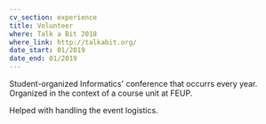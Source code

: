 ```yaml
---
cv_section: experience
title: Volunteer
where: Talk a Bit 2018
where_link: http://talkabit.org/
date_start: 01/2019
date_end: 01/2019
---
```


Student-organized Informatics' conference that occurrs every year.
Organized in the context of a course unit at FEUP.

Helped with handling the event logistics.